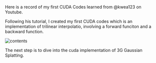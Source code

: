 Here is a record of  my first CUDA Codes learned from @kwea123 on Youtube.

Following his tutorial, I created my first CUDA codes which is an implementation of trilinear interpolatio, involving a forward funciton and a backward function. 

![contents](https://github.com/Zysun2002/learning_cuda/tree/main/md_assets/screenshot.png)

The next step is to dive into the cuda implementation of 3G Gaussian Splatting.

